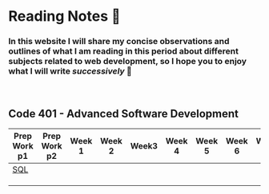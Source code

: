 # **Reading Notes** :notebook:
### In this website I will share my concise observations and outlines of what I am reading in this period about different subjects related to web development, so I hope you to enjoy what I will write *successively* :see_no_evil:
 <br>

 ##  Code 401 - Advanced Software Development
 
|Prep Work p1   | Prep Work p2 | Week 1 | Week 2   | Week3   | Week 4   | Week 5   | Week 6   | Week 7   |
|---|---|---|---|---|---|---|---|---|
|  [SQL](/SQL.md) |   |   |   |   |   |   |   |   |
|   |   |   |   |   |   |   |   |   |
|   |   |   |   |   |   |   |   |   |
|   |   |   |   |   |   |   |   |   |